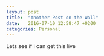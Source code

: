 ```yaml
---
layout: post
title:  "Another Post on the Wall"
date:   2016-07-10 12:58:47 +0200
categories: Personal
---
```

<html>
Lets see if i can get this live
</html>
